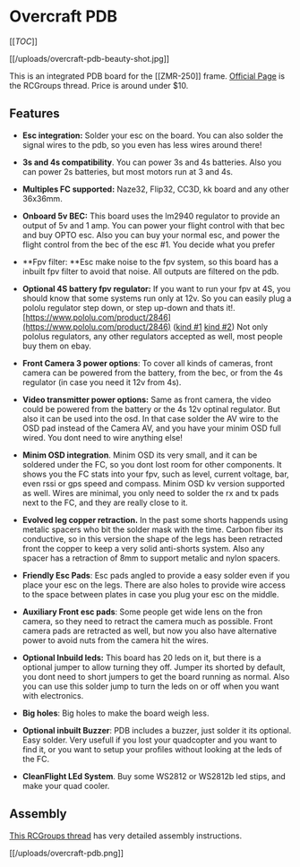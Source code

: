 # Overcraft PDB

[[_TOC_]]

[[/uploads/overcraft-pdb-beauty-shot.jpg]]

This is an integrated PDB board for the [[ZMR-250]] frame. [Official Page](http://www.rcgroups.com/forums/showthread.php?t=2260906) is the RCGroups thread. Price is around under $10.

## Features

*   **Esc integration:** Solder your esc on the board. You can also solder the signal wires to the pdb, so you even has less wires around there!

*   **3s and 4s compatibility**. You can power 3s and 4s batteries. Also you can power 2s batteries, but most motors run at 3 and 4s.

*   **Multiples FC supported:** Naze32, Flip32, CC3D, kk board and any other 36x36mm.

*   **Onboard 5v BEC:** This board uses the lm2940 regulator to provide an output of 5v and 1 amp. You can power your flight control with that bec and buy OPTO esc. Also you can buy your normal esc, and power the flight control from the bec of the esc #1.  You decide what you prefer

*   **Fpv filter: **Esc make noise to the fpv system, so this board has a inbuilt fpv filter to avoid that noise. All outputs are filtered on the pdb.

*   **Optional 4S battery fpv regulator:** If you want to run your fpv at 4S, you should know that some systems run only at 12v. So you can easily plug a pololu regulator step down, or step up-down and thats it!.  [https://www.pololu.com/product/2846](https://www.pololu.com/product/2846) ([kind #1](https://www.pololu.com/category/131/step-down-voltage-regulators) [kind #2](https://www.pololu.com/category/133/step-up-step-down-voltage-regulators)) Not only pololus regulators, any other regulators accepted as well, most people buy them on ebay.

*   **Front Camera 3 power options**: To cover all kinds of cameras, front camera can be powered from the battery, from the bec, or from the 4s regulator (in case you need it 12v from 4s).

*   **Video transmitter power options:** Same as front camera, the video could be powered from the battery or the 4s 12v optinal regulator. But also it can be used into the osd. In that case solder the AV wire to the OSD pad instead of the Camera AV, and you have your minim OSD full wired. You dont need to wire anything else!

*   **Minim OSD integration**. Minim OSD its very small, and it can be soldered under the FC, so you dont lost room for other components. It shows you the FC stats into your fpv, such as level, current voltage, bar, even rssi or gps speed and compass. Minim OSD kv version supported as well. Wires are minimal, you only need to solder the rx and tx pads next to the FC, and they are really close to it.

*   **Evolved leg copper retraction.** In the past some shorts happends using metalic spacers who bit the solder mask with the time. Carbon fiber its conductive, so in this version the shape of the legs has been retracted front the copper to keep a very solid anti-shorts system. Also any spacer has a retraction of 8mm to support metalic and nylon spacers.

*   **Friendly Esc Pads**: Esc pads angled to provide a easy solder even if you place your esc on the legs. There are also holes to provide wire access to the space between plates in case you plug your esc on the middle.

*   **Auxiliary Front esc pads**: Some people get wide lens on the fron camera, so they need to retract the camera much as possible. Front camera pads are retracted as well, but now you also have alternative power to avoid nuts from the camera hit the wires.

*   **Optional Inbuild leds:** This board has 20 leds on it, but there is a optional jumper to allow turning they off. Jumper its shorted by default, you dont need to short jumpers to get the board running as normal. Also you can use this solder jump to turn the leds on or off when you want with electronics.

*   **Big holes**: Big holes to make the board weigh less.

*   **Optional inbuilt Buzzer**: PDB includes a buzzer, just solder it its optional. Easy solder. Very usefull if you lost your quadcopter and you want to find it, or you want to setup your profiles without looking at the leds of the FC.

*   **CleanFlight LEd System**. Buy some WS2812 or WS2812b led stips, and make your quad cooler.

## Assembly

[This RCGroups thread](http://www.rcgroups.com/forums/showpost.php?p=30805173&postcount=723) has very detailed assembly instructions.

[[/uploads/overcraft-pdb.png]]
